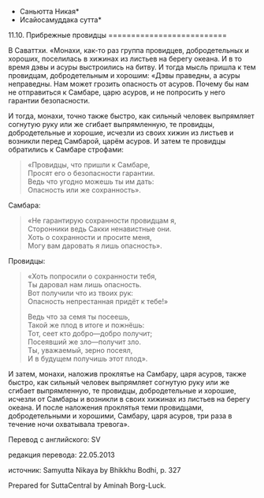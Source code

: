 * Саньютта Никая*
* Исайосамуддака сутта*

11\.10\. Прибрежные провидцы
\=\=\=\=\=\=\=\=\=\=\=\=\=\=\=\=\=\=\=\=\=\=\=\=\=\=

В Саваттхи\. «Монахи, как\-то раз группа провидцев, добродетельных и хороших, поселилась в хижинах из листьев на берегу океана\. И в то время дэвы и асуры выстроились на битву\. И тогда мысль пришла к тем провидцам, добродетельным и хорошим: «Дэвы праведны, а асуры неправедны\. Нам может грозить опасность от асуров\. Почему бы нам не отправиться к Самбаре, царю асуров, и не попросить у него гарантии безопасности\.

И тогда, монахи, точно также быстро, как сильный человек выпрямляет согнутую руку или же сгибает выпрямленную, те провидцы, добродетельные и хорошие, исчезли из своих хижин из листьев и возникли перед Самбарой, царём асуров\. И затем те провидцы обратились к Самбаре строфами:

> «Провидцы, что пришли к Самбаре,  
> Просят его о безопасности гарантии\.  
> Ведь что угодно можешь ты им дать:  
> Опасность или же сохранность»\.

Самбара:
> «Не гарантирую сохранности провидцам я,  
> Сторонники ведь Сакки ненавистные они\.  
> Хоть о сохранности и просите меня,  
> Могу вам даровать я лишь опасность»\.

Провидцы:
> «Хоть попросили о сохранности тебя,  
> Ты даровал нам лишь опасность\.  
> Вот получили что из твоих рук:  
> Опасность непрестанная придёт к тебе\!»  
>   
> Ведь что за семя ты посеешь,  
> Такой же плод в итоге и пожнёшь:  
> Тот, сеет кто добро—добро получит;  
> Посеявший же зло—получит зло\.  
> Ты, уважаемый, зерно посеял,  
> И в будущем получишь этот плод»\.

И затем, монахи, наложив проклятье на Самбару, царя асуров, также быстро, как сильный человек выпрямляет согнутую руку или же сгибает выпрямленную, те провидцы, добродетельные и хорошие, исчезли от Самбары и возникли в своих хижинах из листьев на берегу океана\. И после наложения проклятья теми провидцами, добродетельными и хорошими, Самбару, царя асуров, три раза в течение ночи охватывала тревога»\.

Перевод с английского: SV

редакция перевода: 22\.05\.2013

источник: Samyutta Nikaya by Bhikkhu Bodhi, p\. 327

Prepared for SuttaCentral by Aminah Borg\-Luck\.